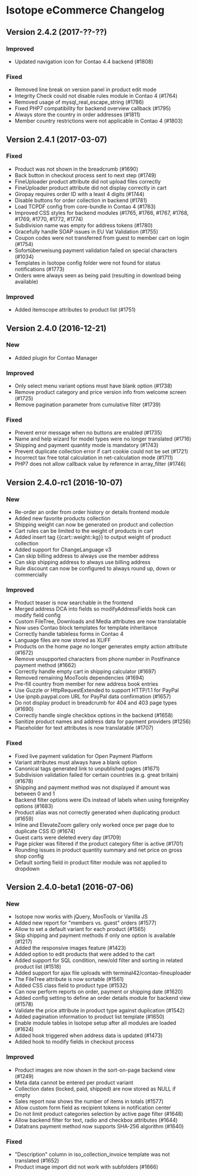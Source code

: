 Isotope eCommerce Changelog
===========================

Version 2.4.2 (2017-??-??)
--------------------------

### Improved

- Updated navigation icon for Contao 4.4 backend (#1808)


### Fixed

- Removed line break on version panel in product edit mode
- Integrity Check could not disable rules module in Contao 4 (#1764)
- Removed usage of mysql_real_escape_string (#1786)
- Fixed PHP7 compatibility for backend overview callback (#1795)
- Always store the country in order addresses (#1811)
- Member country restrictions were not applicable in Contao 4 (#1803)


Version 2.4.1 (2017-03-07)
--------------------------

### Fixed

- Product was not shown in the breadcrumb (#1690)
- Back button in checkout process sent to next step (#1749)
- FineUploader product attribute did not upload files correctly
- FineUploader product attribute did not display correctly in cart
- Giropay requires order ID with a least 4 digits (#1744)
- Disable buttons for order collection in backend (#1781)
- Load TCPDF config from core-bundle in Contao 4 (#1763)
- Improved CSS styles for backend modules (#1765, #1766, #1767, #1768, #1769, #1770, #1772, #1774)
- Subdivision name was empty for address tokens (#1780)
- Gracefully handle SOAP issues in EU Vat Validation (#1755)
- Coupon codes were not transferred from guest to member cart on login (#1754)
- Sofortüberweisung payment validation failed on special characters (#1034)
- Templates in Isotope config folder were not found for status notifications (#1773)
- Orders were always seen as being paid (resulting in download being available)


### Improved

- Added itemscope attributes to product list (#1751)


Version 2.4.0 (2016-12-21)
--------------------------

### New

- Added plugin for Contao Manager


### Improved

- Only select menu variant options must have blank option (#1738)
- Remove product category and price version info from welcome screen (#1725)
- Remove pagination parameter from cumulative filter (#1739)


### Fixed

- Prevent error message when no buttons are enabled (#1735)
- Name and help wizard for model types were no longer translated (#1716)
- Shipping and payment quantity mode is mandatory (#1743)
- Prevent duplicate collection error if cart cookie could not be set (#1721)
- Incorrect tax free total calculation in net-calculation mode (#1711)
- PHP7 does not allow callback value by reference in array_filter (#1746)


Version 2.4.0-rc1 (2016-10-07)
------------------------------

### New

- Re-order an order from order history or details frontend module
- Added new favorite products collection
- Shipping weight can now be generated on product and collection
- Cart rules can be limited to the weight of products in cart
- Added insert tag {{cart::weight::kg}} to output weight of product collection
- Added support for ChangeLanguage v3
- Can skip billing address to always use the member address
- Can skip shipping address to always use billing address
- Rule discount can now be configured to always round up, down or commercially


### Improved

- Product teaser is now searchable in the frontend
- Merged address DCA into fields so modifyAddressFields hook can modify field config
- Custom FileTree, Downloads and Media attributes are now translatable
- Now uses Contao block templates for template inheritance
- Correctly handle tableless forms in Contao 4
- Language files are now stored as XLIFF
- Products on the home page no longer generates empty action attribute (#1672)
- Remove unsupported characters from phone number in Postfinance payment method (#1662)
- Correctly handle empty cart in shipping calculator (#1697)
- Removed remaining MooTools dependencies (#1694)
- Pre-fill country from member for new address book entries
- Use Guzzle or HttpRequestExtended to support HTTP/1.1 for PayPal
- Use ipnpb.paypal.com URL for PayPal data confirmation (#1657)
- Do not display product in breadcrumb for 404 and 403 page types (#1690)
- Correctly handle single checkbox options in the backend (#1658)
- Sanitize product names and address data for payment providers (#1256)
- Placeholder for text attributes is now translatable (#1707)


### Fixed

- Fixed live payment validation for Open Payment Platform
- Variant attributes must always have a blank option
- Canonical tags generated link to unpublished pages (#1671)
- Subdivision validation failed for certain countries (e.g. great britain) (#1678)
- Shipping and payment method was not displayed if amount was between 0 and 1
- Backend filter options were IDs instead of labels when using foreignKey options (#1683)
- Product alias was not correctly generated when duplicating product (#1659)
- Inline and ElevateZoom gallery only worked once per page due to duplicate CSS ID (#1674)
- Guest carts were deleted every day (#1709)
- Page picker was filtered if the product category filter is active (#1701)
- Rounding issues in product quantity summary and net price on gross shop config
- Default sorting field in product filter module was not applied to dropdown



Version 2.4.0-beta1 (2016-07-06)
--------------------------------

### New

- Isotope now works with jQuery, MooTools or Vanilla JS
- Added new report for "members vs. guest" orders (#1577)
- Allow to set a default variant for each product (#1565)
- Skip shipping and payment methods if only one option is available (#1217)
- Added the responsive images feature (#1423)
- Added option to edit products that were added to the cart
- Added support for SQL condition, new/old filter and sorting in related product list (#1518)
- Added support for ajax file uploads with terminal42/contao-fineuploader
- The FileTree attribute is now sortable (#1561)
- Added CSS class field to product type (#1532)
- Can now perform reports on order, payment or shipping date (#1620)
- Added config setting to define an order details module for backend view (#1578)
- Validate the price attribute in product type against duplication (#1542)
- Added pagination information to product list template (#1650)
- Enable module tables in Isotope setup after all modules are loaded (#1624)
- Added hook triggered when address data is updated (#1473)
- Added hook to modify fields in checkout process


### Improved

- Product images are now shown in the sort-on-page backend view (#1249)
- Meta data cannot be entered per product variant
- Collection dates (locked, paid, shipped) are now stored as NULL if empty
- Sales report now shows the number of items in totals (#1577)
- Allow custom form field as recipient tokens in notification center
- Do not limit product categories selection by active page filter (#1648)
- Allow backend filter for text, radio and checkbox attributes (#1644)
- Datatrans payment method now supports SHA-256 algorithm (#1640)


### Fixed

- "Description" column in iso_collection_invoice template was not translated (#1652)
- Product image import did not work with subfolders (#1666)
